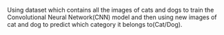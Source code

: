 Using dataset which contains all the images of cats and dogs to train the Convolutional Neural Network(CNN) model and then using new images of cat and dog to predict which category it belongs to(Cat/Dog).
